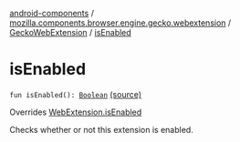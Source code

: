 [android-components](../../index.md) / [mozilla.components.browser.engine.gecko.webextension](../index.md) / [GeckoWebExtension](index.md) / [isEnabled](./is-enabled.md)

# isEnabled

`fun isEnabled(): `[`Boolean`](https://kotlinlang.org/api/latest/jvm/stdlib/kotlin/-boolean/index.html) [(source)](https://github.com/mozilla-mobile/android-components/blob/master/components/browser/engine-gecko-beta/src/main/java/mozilla/components/browser/engine/gecko/webextension/GeckoWebExtension.kt#L375)

Overrides [WebExtension.isEnabled](../../mozilla.components.concept.engine.webextension/-web-extension/is-enabled.md)

Checks whether or not this extension is enabled.

